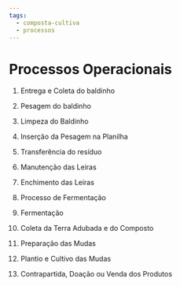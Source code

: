 ```yaml
---
tags:
  - composta-cultiva
  - processos
---
```

# Processos Operacionais 

1. Entrega e Coleta do baldinho


2. Pesagem do baldinho


3. Limpeza do Baldinho


4. Inserção da Pesagem na Planilha


5. Transferência do resíduo


6. Manutenção das Leiras


7. Enchimento das Leiras


8. Processo de Fermentação


9. Fermentação


10. Coleta da Terra Adubada e do Composto


11. Preparação das Mudas


12. Plantio e Cultivo das Mudas


13. Contrapartida, Doação ou Venda dos Produtos

